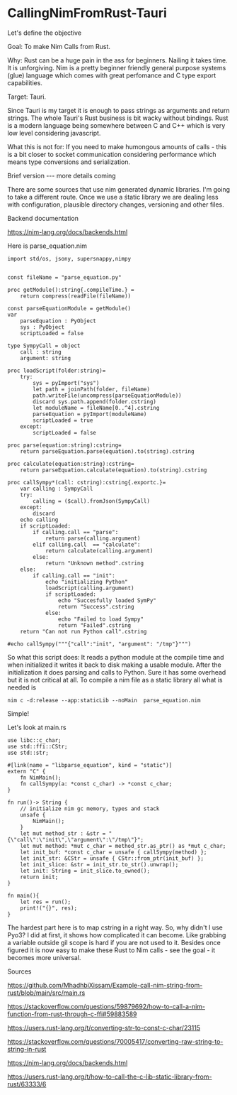 # CallingNimFromRust-Tauri
Let's define the objective

Goal: To make Nim Calls from Rust.

Why: Rust can be a huge pain in the ass for beginners. Nailing it takes time. It is unforgiving. Nim is a pretty beginner friendly general purpose systems (glue) language which comes with great perfomance and C type export capabilities.

Target: Tauri.

Since  Tauri is my target it is enough to pass strings as arguments and return strings.
The whole Tauri's Rust business is bit wacky without bindings. Rust is a modern language being somewhere between C and C++  which is very low level considering javascript. 

What this is not for: If you need to make humongous amounts of calls - this is a bit closer to socket communication considering performance which means type conversions and serialization.


Brief version --- more details coming


There are some sources that use nim generated dynamic libraries. I'm going to take a different route. Once we use a śtatic library we are dealing less with configuration, plausible directory changes, versioning and  other files.


Backend documentation

https://nim-lang.org/docs/backends.html

Here is parse_equation.nim
```
import std/os, jsony, supersnappy,nimpy


const fileName = "parse_equation.py"

proc getModule():string{.compileTime.} =
    return compress(readFile(fileName))

const parseEquationModule = getModule()
var 
    parseEquation : PyObject
    sys : PyObject
    scriptLoaded = false

type SympyCall = object 
    call : string
    argument: string
        
proc loadScript(folder:string)=
    try:
        sys = pyImport("sys")
        let path = joinPath(folder, fileName)
        path.writeFile(uncompress(parseEquationModule))
        discard sys.path.append(folder.cstring)
        let moduleName = fileName[0..^4].cstring
        parseEquation = pyImport(moduleName)
        scriptLoaded = true
    except:
        scriptLoaded = false

proc parse(equation:string):cstring=
    return parseEquation.parse(equation).to(string).cstring

proc calculate(equation:string):cstring=
    return parseEquation.calculate(equation).to(string).cstring

proc callSympy*(call: cstring):cstring{.exportc.}=
    var calling : SympyCall 
    try:
        calling = ($call).fromJson(SympyCall)
    except:
        discard
    echo calling  
    if scriptLoaded:
        if calling.call == "parse":
            return parse(calling.argument)
        elif calling.call  == "calculate":
            return calculate(calling.argument)
        else:
            return "Unknown method".cstring
    else:
        if calling.call == "init":
            echo "initializing Python"
            loadScript(calling.argument)
            if scriptLoaded:
                echo "Succesfully loaded SymPy"
                return "Success".cstring
            else:
                echo "Failed to load Sympy"
                return "Failed".cstring
    return "Can not run Python call".cstring

#echo callSympy("""{"call":"init", "argument": "/tmp"}""")
```
So what this script does: It reads a python module at the compile time and when initialized it writes it back to disk making a usable module. After the initialization it does parsing and calls to Python. Sure it has some overhead but it is not critical at all.
To compile a nim file as a static library all what is needed  is

```
nim c -d:release --app:staticLib --noMain  parse_equation.nim
```

Simple!


Let's look at main.rs
```
use libc::c_char;
use std::ffi::CStr;
use std::str;

#[link(name = "libparse_equation", kind = "static")]
extern "C" {
    fn NimMain();
    fn callSympy(a: *const c_char) -> *const c_char;
}

fn run()-> String {
    // initialize nim gc memory, types and stack
    unsafe {
        NimMain();
    }
    let mut method_str : &str = "{\"call\":\"init\",\"argument\":\"/tmp\"}";
    let mut method: *mut c_char = method_str.as_ptr() as *mut c_char;
    let init_buf: *const c_char = unsafe { callSympy(method) };
    let init_str: &CStr = unsafe { CStr::from_ptr(init_buf) };
    let init_slice: &str = init_str.to_str().unwrap();
    let init: String = init_slice.to_owned(); 
    return init;
}

fn main(){
    let res = run();
    print!("{}", res);
}
````
The hardest part here is to map cstring in a right way.
So, why didn't I use Pyo3? I did at first, it shows how complicated it can become. Like grabbing a variable outside gil scope is hard if you are not used to it. Besides once figured it is now easy to make these Rust to Nim calls - see the goal - it becomes more universal.


Sources

https://github.com/MhadhbiXissam/Example-call-nim-string-from-rust/blob/main/src/main.rs

https://stackoverflow.com/questions/59879692/how-to-call-a-nim-function-from-rust-through-c-ffi#59883589

https://users.rust-lang.org/t/converting-str-to-const-c-char/23115

https://stackoverflow.com/questions/70005417/converting-raw-string-to-string-in-rust

https://nim-lang.org/docs/backends.html

https://users.rust-lang.org/t/how-to-call-the-c-lib-static-library-from-rust/63333/6
